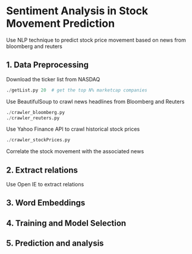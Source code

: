 # Sentiment Analysis in Stock Movement Prediction
Use NLP technique to predict stock price movement based on news from bloomberg and reuters





## 1. Data Preprocessing

Download the ticker list from NASDAQ

```python
./getList.py 20  # get the top N% marketcap companies
```

Use BeautifulSoup to crawl news headlines from Bloomberg and Reuters

```python
./crawler_bloomberg.py 
./crawler_reuters.py 
```

Use Yahoo Finance API to crawl historical stock prices

```python
./crawler_stockPrices.py
```

Correlate the stock movement with the associated news

## 2. Extract relations

Use Open IE to extract relations

## 3. Word Embeddings

## 4. Training and Model Selection

## 5. Prediction and analysis
